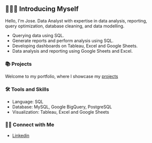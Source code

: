 ## 👨🏽‍🦱  Introducing Myself


Hello, I'm Jose. Data Analyst with expertise in data analysis, reporting, query optimization, database cleaning, and data modelling. 

- Querying data using SQL.
- Generate reports and perform analysis using SQL.
- Developing dashboards on Tableau, Excel and Google Sheets.
- Data analysis and reporting using Google Sheets and Excel.

### 📚 Projects

Welcome to my portfolio, where I showcase my [projects](https://github.com/Jawsee97/Project-Portfolio#-joses-portfolio)

### 🛠️ Tools and Skills

- Language: SQL
- Database: MySQL, Google BigQuery, PostgreSQL
- Visualization: Tableau, Excel and Google Sheets

### 👋🏻 Connect with Me

- [Linkedin](https://www.linkedin.com/in/jose-aguilar97/)
